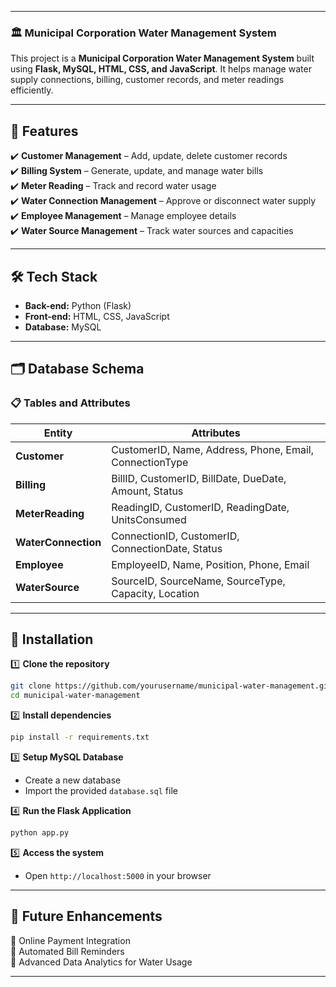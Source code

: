 

---

### 🏛 Municipal Corporation Water Management System  

This project is a **Municipal Corporation Water Management System** built using **Flask, MySQL, HTML, CSS, and JavaScript**. It helps manage water supply connections, billing, customer records, and meter readings efficiently.  

---

## 📌 Features  

✔️ **Customer Management** – Add, update, delete customer records  
✔️ **Billing System** – Generate, update, and manage water bills  
✔️ **Meter Reading** – Track and record water usage  
✔️ **Water Connection Management** – Approve or disconnect water supply  
✔️ **Employee Management** – Manage employee details  
✔️ **Water Source Management** – Track water sources and capacities  

---

## 🛠️ Tech Stack  

- **Back-end:** Python (Flask)  
- **Front-end:** HTML, CSS, JavaScript  
- **Database:** MySQL  

---

## 🗂️ Database Schema  

### 📋 Tables and Attributes  

| **Entity**         | **Attributes** |
|--------------------|---------------|
| **Customer**      | CustomerID, Name, Address, Phone, Email, ConnectionType |
| **Billing**       | BillID, CustomerID, BillDate, DueDate, Amount, Status |
| **MeterReading**  | ReadingID, CustomerID, ReadingDate, UnitsConsumed |
| **WaterConnection** | ConnectionID, CustomerID, ConnectionDate, Status |
| **Employee**      | EmployeeID, Name, Position, Phone, Email |
| **WaterSource**   | SourceID, SourceName, SourceType, Capacity, Location |

---

## 🔧 Installation  

1️⃣ **Clone the repository**  
```bash
git clone https://github.com/yourusername/municipal-water-management.git
cd municipal-water-management
```  

2️⃣ **Install dependencies**  
```bash
pip install -r requirements.txt
```  

3️⃣ **Setup MySQL Database**  
- Create a new database  
- Import the provided `database.sql` file  

4️⃣ **Run the Flask Application**  
```bash
python app.py
```  

5️⃣ **Access the system**  
- Open `http://localhost:5000` in your browser  

---

## 🚀 Future Enhancements  

🔹 Online Payment Integration  
🔹 Automated Bill Reminders  
🔹 Advanced Data Analytics for Water Usage  

---


